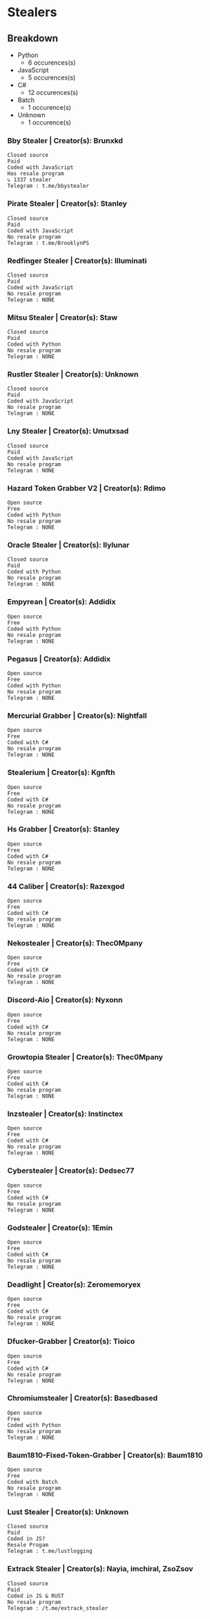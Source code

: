 # Stealers
## Breakdown
- Python
    - 6 occurences(s)
- JavaScript
    - 5 occurences(s)
- C#
    - 12 occurences(s)
- Batch
    - 1 occurence(s)
- Unknown
    - 1 occurence(s)
### Bby Stealer | Creator(s): Brunxkd
    Closed source
    Paid
    Coded with JavaScript 
    Has resale program
    ↳ 1337 stealer
    Telegram : t.me/bbystealer
### Pirate Stealer | Creator(s): Stanley
    Closed source
    Paid
    Coded with JavaScript 
    No resale program
    Telegram : t.me/BrooklynPS
### Redfinger Stealer | Creator(s): Illuminati
    Closed source
    Paid
    Coded with JavaScript 
    No resale program
    Telegram : NONE
### Mitsu Stealer | Creator(s): Staw
    Closed source
    Paid
    Coded with Python 
    No resale program
    Telegram : NONE
### Rustler Stealer | Creator(s): Unknown
    Closed source
    Paid
    Coded with JavaScript 
    No resale program
    Telegram : NONE
### Lny Stealer | Creator(s): Umutxsad
    Closed source
    Paid
    Coded with JavaScript 
    No resale program   
    Telegram : NONE
### Hazard Token Grabber V2 | Creator(s): Rdimo
    Open source
    Free
    Coded with Python 
    No resale program
    Telegram : NONE
### Oracle Stealer | Creator(s): Ilylunar
    Closed source
    Paid
    Coded with Python 
    No resale program
    Telegram : NONE
### Empyrean | Creator(s): Addidix
    Open source
    Free
    Coded with Python 
    No resale program
    Telegram : NONE
### Pegasus | Creator(s): Addidix
    Open source
    Free
    Coded with Python 
    No resale program
    Telegram : NONE
### Mercurial Grabber | Creator(s): Nightfall
    Open source
    Free
    Coded with C# 
    No resale program
    Telegram : NONE
### Stealerium | Creator(s): Kgnfth
    Open source
    Free
    Coded with C# 
    No resale program
    Telegram : NONE
### Hs Grabber | Creator(s): Stanley
    Open source
    Free
    Coded with C# 
    No resale program
    Telegram : NONE
### 44 Caliber | Creator(s): Razexgod
    Open source
    Free
    Coded with C# 
    No resale program
    Telegram : NONE
### Nekostealer | Creator(s): Thec0Mpany
    Open source
    Free
    Coded with C# 
    No resale program
    Telegram : NONE
### Discord-Aio | Creator(s): Nyxonn
    Open source
    Free
    Coded with C# 
    No resale program
    Telegram : NONE
### Growtopia Stealer | Creator(s): Thec0Mpany
    Open source
    Free
    Coded with C# 
    No resale program
    Telegram : NONE
### Inzstealer | Creator(s): Instinctex
    Open source
    Free
    Coded with C# 
    No resale program
    Telegram : NONE
### Cyberstealer | Creator(s): Dedsec77
    Open source
    Free
    Coded with C# 
    No resale program
    Telegram : NONE
### Godstealer | Creator(s): 1Emin
    Open source
    Free
    Coded with C# 
    No resale program
    Telegram : NONE
### Deadlight | Creator(s): Zeromemoryex
    Open source
    Free
    Coded with C# 
    No resale program
    Telegram : NONE
### Dfucker-Grabber | Creator(s): Tioico
    Open source
    Free
    Coded with C# 
    No resale program
    Telegram : NONE
### Chromiumstealer | Creator(s): Basedbased
    Open source
    Free
    Coded with Python 
    No resale program
    Telegram : NONE
### Baum1810-Fixed-Token-Grabber | Creator(s): Baum1810
    Open source
    Free
    Coded with Batch 
    No resale program
    Telegram : NONE
### Lust Stealer | Creator(s): Unknown 
    Closed source
    Paid
    Coded in JS?
    Resale Progam
    Telegram : t.me/lustlogging
### Extrack Stealer | Creator(s): Nayia, imchiral, ZsoZsov
    Closed source
    Paid
    Coded in JS & RUST
    No resale program
    Telegram : /t.me/extrack_stealer
